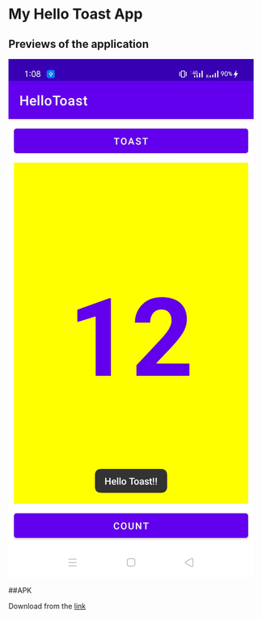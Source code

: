 # My Hello Toast App


## Previews of the application

![](https://github.com/alein249/HelloToast/blob/master/app/src/main/res/drawable/hellotoast.jpg)

##APK

Download from the [link](https://github.com/alein249/HelloToast/blob/master/app/debug/app-debug.apk)
